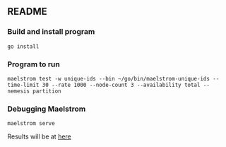 ## README

### Build and install program
```shell
go install
```

### Program to run
```shell
maelstrom test -w unique-ids --bin ~/go/bin/maelstrom-unique-ids --time-limit 30 --rate 1000 --node-count 3 --availability total --nemesis partition
```

### Debugging Maelstrom
```shell
maelstrom serve
```
Results will be at [here](http://localhost:8080)